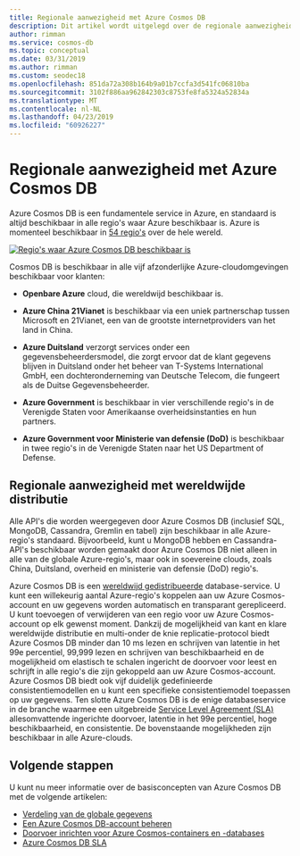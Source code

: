 ```yaml
---
title: Regionale aanwezigheid met Azure Cosmos DB
description: Dit artikel wordt uitgelegd over de regionale aanwezigheid van Azure Cosmos DB en andere cloud-omgevingen.
author: rimman
ms.service: cosmos-db
ms.topic: conceptual
ms.date: 03/31/2019
ms.author: rimman
ms.custom: seodec18
ms.openlocfilehash: 851da72a308b164b9a01b7ccfa3d541fc06810ba
ms.sourcegitcommit: 3102f886aa962842303c8753fe8fa5324a52834a
ms.translationtype: MT
ms.contentlocale: nl-NL
ms.lasthandoff: 04/23/2019
ms.locfileid: "60926227"
---
```

# <a name="regional-presence-with-azure-cosmos-db"></a>Regionale aanwezigheid met Azure Cosmos DB

Azure Cosmos DB is een fundamentele service in Azure, en standaard is altijd beschikbaar in alle regio's waar Azure beschikbaar is. Azure is momenteel beschikbaar in [54 regio's](https://azure.microsoft.com/global-infrastructure/regions/) over de hele wereld. 

[![Regio's waar Azure Cosmos DB beschikbaar is](./media/regional-presence/regional-presence.png)](./media/regional-presence/regional-presence.png#lightbox)

Cosmos DB is beschikbaar in alle vijf afzonderlijke Azure-cloudomgevingen beschikbaar voor klanten:

* **Openbare Azure** cloud, die wereldwijd beschikbaar is.

* **Azure China 21Vianet** is beschikbaar via een uniek partnerschap tussen Microsoft en 21Vianet, een van de grootste internetproviders van het land in China.

* **Azure Duitsland** verzorgt services onder een gegevensbeheerdersmodel, die zorgt ervoor dat de klant gegevens blijven in Duitsland onder het beheer van T-Systems International GmbH, een dochteronderneming van Deutsche Telecom, die fungeert als de Duitse Gegevensbeheerder.

* **Azure Government** is beschikbaar in vier verschillende regio's in de Verenigde Staten voor Amerikaanse overheidsinstanties en hun partners. 

* **Azure Government voor Ministerie van defensie (DoD)** is beschikbaar in twee regio's in de Verenigde Staten naar het US Department of Defense.

## <a name="regional-presence-with-global-distribution"></a>Regionale aanwezigheid met wereldwijde distributie

Alle API's die worden weergegeven door Azure Cosmos DB (inclusief SQL, MongoDB, Cassandra, Gremlin en tabel) zijn beschikbaar in alle Azure-regio's standaard. Bijvoorbeeld, kunt u MongoDB hebben en Cassandra-API's beschikbaar worden gemaakt door Azure Cosmos DB niet alleen in alle van de globale Azure-regio's, maar ook in soevereine clouds, zoals China, Duitsland, overheid en ministerie van defensie (DoD) regio's.

Azure Cosmos DB is een [wereldwijd gedistribueerde](distribute-data-globally.md) database-service. U kunt een willekeurig aantal Azure-regio's koppelen aan uw Azure Cosmos-account en uw gegevens worden automatisch en transparant gerepliceerd. U kunt toevoegen of verwijderen van een regio voor uw Azure Cosmos-account op elk gewenst moment. Dankzij de mogelijkheid van kant en klare wereldwijde distributie en multi-onder de knie replicatie-protocol biedt Azure Cosmos DB minder dan 10 ms lezen en schrijven van latentie in het 99e percentiel, 99,999 lezen en schrijven van beschikbaarheid en de mogelijkheid om elastisch te schalen ingericht de doorvoer voor leest en schrijft in alle regio's die zijn gekoppeld aan uw Azure Cosmos-account. Azure Cosmos DB biedt ook vijf duidelijk gedefinieerde consistentiemodellen en u kunt een specifieke consistentiemodel toepassen op uw gegevens. Ten slotte Azure Cosmos DB is de enige databaseservice in de branche waarmee een uitgebreide [Service Level Agreement (SLA)](https://azure.microsoft.com/support/legal/sla/cosmos-db/v1_2/) allesomvattende ingerichte doorvoer, latentie in het 99e percentiel, hoge beschikbaarheid, en consistentie. De bovenstaande mogelijkheden zijn beschikbaar in alle Azure-clouds.

## <a name="next-steps"></a>Volgende stappen

U kunt nu meer informatie over de basisconcepten van Azure Cosmos DB met de volgende artikelen:

* [Verdeling van de globale gegevens](distribute-data-globally.md)
* [Een Azure Cosmos DB-account beheren](manage-account.md)
* [Doorvoer inrichten voor Azure Cosmos-containers en -databases](set-throughput.md)
* [Azure Cosmos DB SLA](https://azure.microsoft.com/support/legal/sla/cosmos-db/v1_2/)
